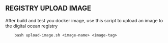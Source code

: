 ## REGISTRY UPLOAD IMAGE
After build and test you docker image, use this script to upload an image to the digital ocean registry

```
    bash upload-image.sh <image-name> <image-tag>
```


